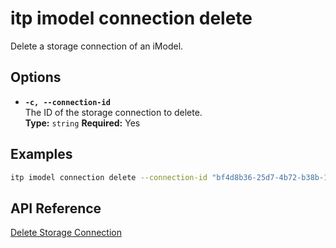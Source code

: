# itp imodel connection delete

Delete a storage connection of an iModel.

## Options

- **`-c, --connection-id`**  
  The ID of the storage connection to delete.  
  **Type:** `string` **Required:** Yes

## Examples

```bash
itp imodel connection delete --connection-id "bf4d8b36-25d7-4b72-b38b-12c1f0325f42"
```

## API Reference

[Delete Storage Connection](https://developer.bentley.com/apis/synchronization/operations/delete-storage-connection/)
